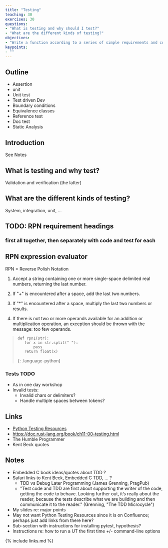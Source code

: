 ```yaml
---
title: "Testing"
teaching: 30
exercises: 30
questions:
- "What is testing and why should I test?"
- "What are the different kinds of testing?"
objectives:
- "Write a function according to a series of simple requirements and corresponding unit tests to verify expected behaviour is satisfied."
keypoints:
- ""
---
```


## Outline
- Assertion
- unit
- Unit test
- Test driven Dev
- Boundary conditions
- Equivalence classes
- Reference test
- Doc test
- Static Analysis

## Introduction
See Notes

## What is testing and why test?
Validation and verification (the latter)

## What are the different kinds of testing?
System, integration, unit, ...

## TODO: RPN requirement headings
### first all together, then separately with code and test for each

## RPN expression evaluator

RPN = Reverse Polish Notation
<!--
<img src="https://upload.wikimedia.org/wikipedia/commons/c/cd/Vintage_Hewlett-Packard_Model_HP-16C_Progammable_RPN_Calculator%2C_HP%27s_First_and_Only_Programmable_Calculator%2C_Circa_1988_%289330369298%29.jpg" alt="HP 16-C RPN calculator" style="width:300px">
-->
1. Accept a string containing one or more single-space delimited real
numbers, returning the last number.

1. If "+" is encountered after a space, add the last two numbers.

1. If "*" is encountered after a space, multiply the last two numbers
or results.

1. If there is not two or more operands available for an addition or    
multiplication operation, an exception should be thrown with the message: too few operands.

> ~~~
> def rpn1(str):
>    for x in str.split(" "):
>        pass
>    return float(x)
> ~~~
> {: .language-python}

### Tests TODO
* As in one day workshop
* Invalid tests:
  * Invalid chars or delimiters? 
  * Handle multiple spaces between tokens?

## Links
* [Python Testing Resources](https://confluence.csiro.au/display/~ben29w/Python+Testing+Resources)
* https://doc.rust-lang.org/book/ch11-00-testing.html
* The Humble Programmer
* Kent Beck quotes

## Notes
* Embedded C book ideas/quotes about TDD ?
* Safari links to Kent Beck, Embedded C TDD, ... ?
  * TDD vs Debug Later Programming (James Grenning, PragPub)
  * "Test code and TDD are first about supporting the writer of the code, getting the code to behave. Looking further out, it’s really about the reader, because the tests describe what we are building and then communicate it to the reader." (Grenning, "The TDD Microcycle")
* My slides re: major points
* May not want Python Testing Resources since it is on Confluence; perhaps just add links from there here?
* Sub-section with instructions for installing pytest, hypothesis?
* Instructions re: how to run a UT the first time +/- command-line options

{% include links.md %}

